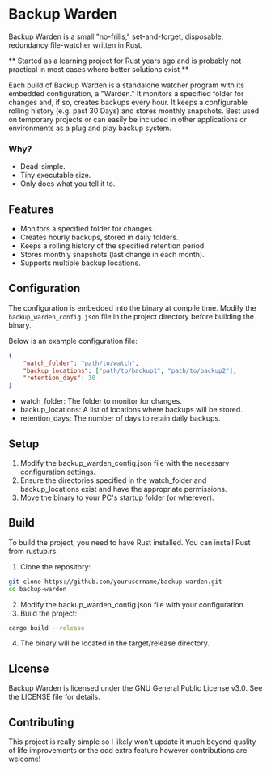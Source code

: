 # Backup Warden

Backup Warden is a small "no-frills," set-and-forget, disposable, redundancy file-watcher written in Rust. 

** Started as a learning project for Rust years ago and is probably not practical in most cases where better solutions exist **

Each build of Backup Warden is a standalone watcher program with its embedded configuration, a "Warden." It monitors a specified folder for changes and, if so, creates backups every hour. It keeps a configurable rolling history (e.g. past 30 Days) and stores monthly snapshots. 
Best used on temporary projects or can easily be included in other applications or environments as a plug and play backup system. 

### Why? 

- Dead-simple.
- Tiny executable size.
- Only does what you tell it to.

## Features

- Monitors a specified folder for changes.
- Creates hourly backups, stored in daily folders.
- Keeps a rolling history of the specified retention period.
- Stores monthly snapshots (last change in each month).
- Supports multiple backup locations.

## Configuration

The configuration is embedded into the binary at compile time. Modify the `backup_warden_config.json` file in the project directory before building the binary. 

Below is an example configuration file:

```json
{
    "watch_folder": "path/to/watch",
    "backup_locations": ["path/to/backup1", "path/to/backup2"],
    "retention_days": 30
}
```
- watch_folder:         The folder to monitor for changes.
- backup_locations:     A list of locations where backups will be stored.
- retention_days:       The number of days to retain daily backups.

## Setup

1. Modify the backup_warden_config.json file with the necessary configuration settings.
2. Ensure the directories specified in the watch_folder and backup_locations exist and have the appropriate permissions.
3. Move the binary to your PC's startup folder (or wherever).

## Build

To build the project, you need to have Rust installed. You can install Rust from rustup.rs.

   1. Clone the repository:
   ```sh
   git clone https://github.com/yourusername/backup-warden.git
   cd backup-warden
   ```
   2. Modify the backup_warden_config.json file with your configuration.
   3. Build the project:
   ```sh
   cargo build --release
   ```
   4. The binary will be located in the target/release directory.

## License

Backup Warden is licensed under the GNU General Public License v3.0. See the LICENSE file for details.

## Contributing

This project is really simple so I likely won't update it much beyond quality of life improvements or the odd extra feature however contributions are welcome! 

